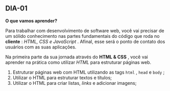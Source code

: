 ## DIA-01

**O que vamos aprender?**

Para trabalhar com desenvolvimento de software web, você vai precisar de um sólido conhecimento nas partes fundamentais do código que roda no  **cliente** :  _HTML, CSS e JavaScript_ . Afinal, esse será o ponto de contato dos usuários com as suas aplicações.

Na primeira parte da sua jornada através do  **HTML & CSS** , você vai aprender na prática como utilizar  _HTML_ para estruturar páginas web.

 1. Estruturar páginas web com HTML utilizando as tags  `html`  ,  `head`  e  `body`  ;
 2. Utilizar o HTML para estruturar textos e títulos;
 3. Utilizar o HTML para criar listas,  _links_ e adicionar imagens;
